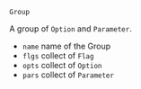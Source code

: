```
Group
```

A group of `Option` and `Parameter`.

  * `name` name of the Group
  * `flgs` collect of `Flag`
  * `opts` collect of `Option`
  * `pars` collect of `Parameter`
